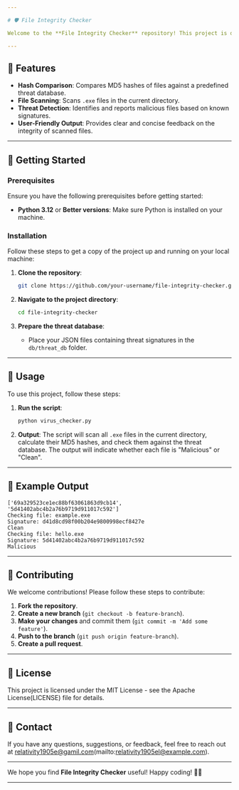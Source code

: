 ```yaml
---

# 🛡️ File Integrity Checker

Welcome to the **File Integrity Checker** repository! This project is designed to check for malicious files by comparing their MD5 hashes against a known threat database. Below you will find detailed information on how to get started, features, and more.

---
```


## 🌟 Features

- **Hash Comparison**: Compares MD5 hashes of files against a predefined threat database.
- **File Scanning**: Scans `.exe` files in the current directory.
- **Threat Detection**: Identifies and reports malicious files based on known signatures.
- **User-Friendly Output**: Provides clear and concise feedback on the integrity of scanned files.

---

## 🚀 Getting Started

### Prerequisites

Ensure you have the following prerequisites before getting started:
- **Python 3.12** or **Better versions**: Make sure Python is installed on your machine.

### Installation

Follow these steps to get a copy of the project up and running on your local machine:

1. **Clone the repository**:
    ```bash
    git clone https://github.com/your-username/file-integrity-checker.git
    ```

2. **Navigate to the project directory**:
    ```bash
    cd file-integrity-checker
    ```

3. **Prepare the threat database**:
    - Place your JSON files containing threat signatures in the `db/threat_db` folder.

---

## 🧩 Usage

To use this project, follow these steps:

1. **Run the script**:
    ```bash
    python virus_checker.py
    ```

2. **Output**: The script will scan all `.exe` files in the current directory, calculate their MD5 hashes, and check them against the threat database. The output will indicate whether each file is "Malicious" or "Clean".

---

## 📄 Example Output

```plaintext
['69a329523ce1ec88bf63061863d9cb14', '5d41402abc4b2a76b9719d911017c592']
Checking file: example.exe
Signature: d41d8cd98f00b204e9800998ecf8427e
Clean
Checking file: hello.exe
Signature: 5d41402abc4b2a76b9719d911017c592
Malicious
```

---

## 🤝 Contributing

We welcome contributions! Please follow these steps to contribute:

1. **Fork the repository**.
2. **Create a new branch** (`git checkout -b feature-branch`).
3. **Make your changes** and commit them (`git commit -m 'Add some feature'`).
4. **Push to the branch** (`git push origin feature-branch`).
5. **Create a pull request**.

---

## 📝 License

This project is licensed under the MIT License - see the Apache License(LICENSE) file for details.

---

## 📧 Contact

If you have any questions, suggestions, or feedback, feel free to reach out at relativity1905e@gamil.com(mailto:relativity1905el@example.com).

---

We hope you find **File Integrity Checker** useful! Happy coding! 🚀😊

---
